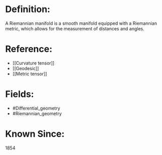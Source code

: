 

# Definition:
A Riemannian manifold is a smooth manifold equipped with a Riemannian metric, which allows for the measurement of distances and angles.

# Reference:
- [[Curvature tensor]]
- [[Geodesic]]
- [[Metric tensor]]

# Fields: 
- #Differential_geometry
- #Riemannian_geometry

# Known Since:
1854

